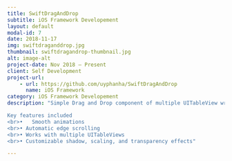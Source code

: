 ```yaml
---
title: SwiftDragAndDrop
subtitle: iOS Framework Developement
layout: default
modal-id: 7
date: 2018-11-17
img: swiftdraganddrop.jpg
thumbnail: swiftdragandrop-thumbnail.jpg
alt: image-alt
project-date: Nov 2018 – Present
client: Self Development
project-url:
    - url: https://github.com/uyphanha/SwiftDragAndDrop
      name: iOS Framework
category: iOS Framework Developement
description: "Simple Drag and Drop component of multiple UITableView written in Swift

Key features included
<br>•	Smooth animations
<br>• Automatic edge scrolling
<br>• Works with multiple UITableViews
<br>• Customizable shadow, scaling, and transparency effects"

---
```


